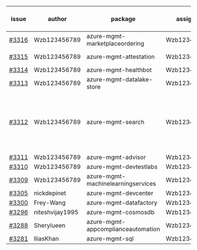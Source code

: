 | issue | author | package | assignee | bot advice | created date of issue | target release date | date from target |
| ------ | ------ | ------ | ------ | ------ | ------ | ------ | :-----: |
| [#3316](https://github.com/Azure/sdk-release-request/issues/3316) | Wzb123456789 | azure-mgmt-marketplaceordering | Wzb123456789 | new issue. | 10-28 | 11-25 |  |
| [#3315](https://github.com/Azure/sdk-release-request/issues/3315) | Wzb123456789 | azure-mgmt-attestation | Wzb123456789 | new issue. | 10-28 | 11-25 |  |
| [#3314](https://github.com/Azure/sdk-release-request/issues/3314) | Wzb123456789 | azure-mgmt-healthbot | Wzb123456789 |  | 10-28 | 11-25 |  |
| [#3313](https://github.com/Azure/sdk-release-request/issues/3313) | Wzb123456789 | azure-mgmt-datalake-store | Wzb123456789 |  | 10-28 | 11-25 |  |
| [#3312](https://github.com/Azure/sdk-release-request/issues/3312) | Wzb123456789 | azure-mgmt-search | Wzb123456789 | new version is 0.0.0, please check base branch! | 10-28 | 11-25 |  |
| [#3311](https://github.com/Azure/sdk-release-request/issues/3311) | Wzb123456789 | azure-mgmt-advisor | Wzb123456789 |  | 10-28 | 11-25 |  |
| [#3310](https://github.com/Azure/sdk-release-request/issues/3310) | Wzb123456789 | azure-mgmt-devtestlabs | Wzb123456789 |  | 10-28 | 11-25 |  |
| [#3309](https://github.com/Azure/sdk-release-request/issues/3309) | Wzb123456789 | azure-mgmt-machinelearningservices | Wzb123456789 |  | 10-27 | 11-25 |  |
| [#3305](https://github.com/Azure/sdk-release-request/issues/3305) | nickdepinet | azure-mgmt-devcenter | Wzb123456789 |  | 10-26 | 11-25 |  |
| [#3300](https://github.com/Azure/sdk-release-request/issues/3300) | Frey-Wang | azure-mgmt-datafactory | Wzb123456789 |  | 10-26 | 11-25 |  |
| [#3296](https://github.com/Azure/sdk-release-request/issues/3296) | niteshvijay1995 | azure-mgmt-cosmosdb | Wzb123456789 |  | 10-25 | 11-25 |  |
| [#3288](https://github.com/Azure/sdk-release-request/issues/3288) | Sherylueen | azure-mgmt-appcomplianceautomation | Wzb123456789 | On time | 10-24 | 11-16 |  |
| [#3281](https://github.com/Azure/sdk-release-request/issues/3281) | IliasKhan | azure-mgmt-sql | Wzb123456789 |  | 10-19 | 11-25 |  |

